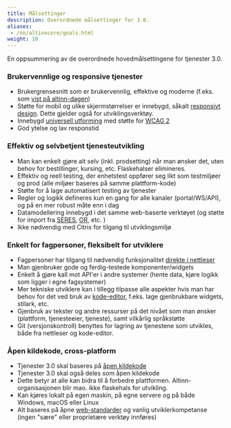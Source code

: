 ```yaml
---
title: Målsettinger
description: Overordnede målsettinger for 3.0.
aliases:
 - /no/altinncore/goals.html
weight: 10
---
```



En oppsummering av de overordnede hovedmålsettingene for tjenester 3.0.

### Brukervennlige og responsive tjenester

- Brukergrensesnitt som er brukervennlig, effektive og moderne (f.eks. som [vist på altinn-dagen](http://altinn.github.io/DesignSystem/versjon-altinndagen/patterns/04-sider-90-starte-enk-00-starte-enk-0/04-sider-90-starte-enk-00-starte-enk-0.html))
- Støtte for mobil og ulike skjermstørrelser er innebygd, såkalt [responsivt design](https://no.wikipedia.org/wiki/Responsiv_nettside). Dette gjelder også for utviklingsverktøy.
- Innebygd [universell utforming](http://wcag.difi.no/) med støtte for [WCAG 2](https://www.w3.org/Translations/WCAG20-no/)
- God ytelse og lav responstid

### Effektiv og selvbetjent tjenesteutvikling

- Man kan enkelt gjøre alt selv (inkl. prodsetting) når man ønsker det, uten behov for bestillinger, kursing, etc. Flaskehalser elimineres.
- Effektiv og reell testing, der enhetstest oppfører seg likt som testmiljøer og prod (alle miljøer baseres på samme plattform-kode)
- Støtte for å lage automatisert testing av tjenester
- Regler og logikk defineres kun en gang for alle kanaler (portal/WS/API), og på en mer robust måte enn i dag
- Datamodellering innebygd i det samme web-baserte verktøyet (og støtte for import fra [SERES](https://altinnett.brreg.no/no/SERES/), [OR](https://w2.brreg.no/oppgaveregisteret/spesifikasjon_etatsliste.jsp), etc. )
- Ikke nødvendig med Citrix for tilgang til utviklingsmiljø

### Enkelt for fagpersoner, fleksibelt for utviklere

- Fagpersoner har tilgang til nødvendig funksjonalitet [direkte i nettleser](../dev-in-browser)
- Man gjenbruker gode og ferdig-testede komponenter/widgets
- Enkelt å gjøre kall mot API'er i andre systemer (hente data, kjøre logikk som ligger i egne fagsystemer)
- Mer tekniske utviklere kan i tillegg tilpasse alle aspekter hvis man har behov for det ved bruk av [kode-editor](../dev-in-code), f.eks. lage gjenbrukbare widgets, stilark, etc.
- Gjenbruk av tekster og andre ressurser på det nivået som man ønsker (plattform, tjenesteeier, tjeneste), samt vilkårlig språkstøtte
- Git (versjonskontroll) benyttes for lagring av tjenestene som utvikles, både fra nettleser og kode-editor.

### Åpen kildekode, cross-platform

- Tjenester 3.0 skal baseres på [åpen kildekode](https://en.wikipedia.org/wiki/Free_and_open-source_software)
- Tjenester 3.0 skal også deles som åpen kildekode
- Dette betyr at alle kan bidra til å forbedre plattformen. Altinn-organisasjonen blir mao. ikke flaskehals for utvikling.
- Kan kjøres lokalt på egen maskin, på egne servere og på både Windows, macOS eller Linux
- Alt baseres på åpne [web-standarder](https://en.wikipedia.org/wiki/Web_standards) og vanlig utviklerkompetanse (ingen "sære" eller proprietære verktøy innføres)
